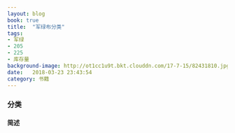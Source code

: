 ```yaml
---
layout: blog
book: true
title:  "军绿布分类"
tags:
- 军绿
- 205
- 225
- 库存量
background-image: http://ot1cc1u9t.bkt.clouddn.com/17-7-15/82431810.jpg
date:   2018-03-23 23:43:54
category: 书籍
---
```


### 分类

#### 简述

